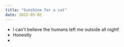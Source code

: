 ```yaml
---
title: "Sunshine for a cat"
date: 2022-05-02
---
```


- I can't believe the humans left me outside all night! 
- Honestly
- 
